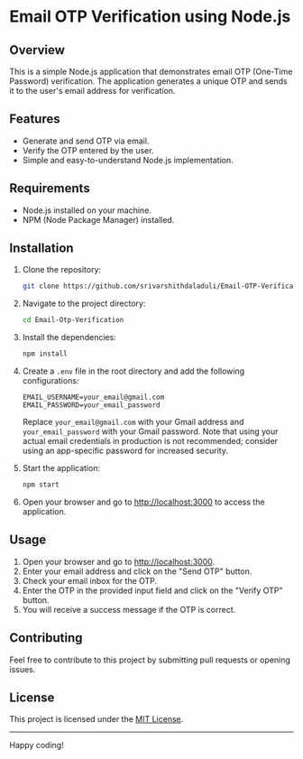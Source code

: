 # Email OTP Verification using Node.js

## Overview

This is a simple Node.js application that demonstrates email OTP (One-Time Password) verification. The application generates a unique OTP and sends it to the user's email address for verification.

## Features

- Generate and send OTP via email.
- Verify the OTP entered by the user.
- Simple and easy-to-understand Node.js implementation.

## Requirements

- Node.js installed on your machine.
- NPM (Node Package Manager) installed.

## Installation

1. Clone the repository:

   ```bash
   git clone https://github.com/srivarshithdaladuli/Email-OTP-Verification.git
   ```

2. Navigate to the project directory:

   ```bash
   cd Email-Otp-Verification
   ```

3. Install the dependencies:

   ```bash
   npm install
   ```

4. Create a `.env` file in the root directory and add the following configurations:

   ```env
   EMAIL_USERNAME=your_email@gmail.com
   EMAIL_PASSWORD=your_email_password
   ```

   Replace `your_email@gmail.com` with your Gmail address and `your_email_password` with your Gmail password. Note that using your actual email credentials in production is not recommended; consider using an app-specific password for increased security.

5. Start the application:

   ```bash
   npm start
   ```

6. Open your browser and go to [http://localhost:3000](http://localhost:3000) to access the application.

## Usage

1. Open your browser and go to [http://localhost:3000](http://localhost:3000).
2. Enter your email address and click on the "Send OTP" button.
3. Check your email inbox for the OTP.
4. Enter the OTP in the provided input field and click on the "Verify OTP" button.
5. You will receive a success message if the OTP is correct.


## Contributing

Feel free to contribute to this project by submitting pull requests or opening issues.

## License

This project is licensed under the [MIT License](https://github.com/srivarshithdaladuli/Email-OTP-Verification/blob/master/LICENSE).

---

Happy coding!
